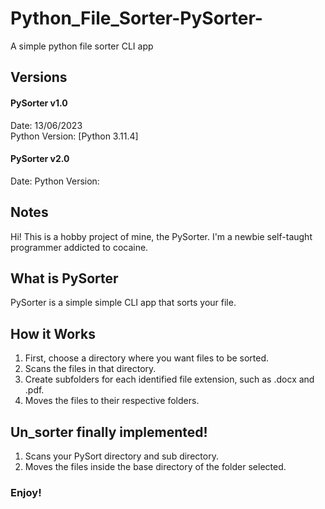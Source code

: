 # Python_File_Sorter-PySorter- #
A simple python file sorter CLI app

## Versions ##
#### PySorter v1.0 ####
Date: 13/06/2023  
Python Version: [Python 3.11.4]

#### PySorter v2.0 ####
Date:
Python Version: 

## Notes ##

Hi! This is a hobby project of mine, the PySorter. I'm a newbie self-taught programmer addicted to cocaine.

## What is PySorter ##

PySorter is a simple simple CLI app that sorts your file.

## How it Works ##

1. First, choose a directory where you want files to be sorted.
2. Scans the files in that directory.
4. Create subfolders for each identified file extension, such as .docx and .pdf.
5. Moves the files to their respective folders.

## Un_sorter finally implemented! ##

1. Scans your PySort directory and sub directory.  
2. Moves the files inside the base directory of the folder selected.  

### Enjoy! ###
